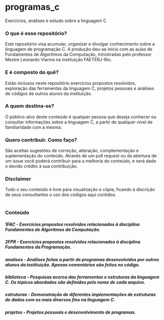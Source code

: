 # programas_c
Exercícios, análises e estudo sobre a linguagem C

### O que é esse repositório?
Este repositório visa acumular, organizar e divulgar conhecimento sobre a linguagem de programação C.
A produção deu-se início com as aulas de Fundamentos de Algoritmos da Computação, ministradas pelo professor Mestre Leonardo Vianna na instituição FAETERJ-Rio.

### E é composto do quê?
Estão inclusos neste repositório exercícios propostos resolvidos, exploração das ferramentas da linguagem C, projetos pessoais e análises de códigos de outros alunos da instituição.

### A quem destina-se?
O público-alvo deste conteúdo é qualquer pessoa que deseja conhecer ou consultar informações sobre a linguagem C, a partir de qualquer nível de familiaridade com a mesma.

### Quero contribuir. Como faço?
São aceitas sugestões de correção, alteração, complementação e suplementação do conteúdo. Através de um pull request ou da abertura de um issue você poderá contribuir para a melhoria do conteúdo, e será dado o devido crédito à sua contribuição.

### Disclaimer
Todo o seu conteúdo é livre para visualização e cópia, ficando à discrição de seus consultantes o uso dos códigos aqui contidos.
<br><br>
### Conteúdo

##### 1FAC - Exercícios propostos resolvidos relacionados à disciplina Fundamentos de Algoritmos da Computação.

##### 2FPR - Exercícios propostos resolvidos relacionados à disciplina Fundamentos da Programação.

##### analises - Análises feitas a partir de programas desenvolvidos por outros alunos da instituição. Apenas comentários são feitos no código.

##### biblioteca - Pesquisas acerca das ferramentas e estruturas da linguagem C. Os tópicos abordados são definidos pelo nome de cada arquivo.

##### estruturas - Demonstração de diferentes implementações de estruturas de dados com os mais diversos fins na linguagem C.

##### projetos - Projetos pessoais e desenvolvimento de programas.
